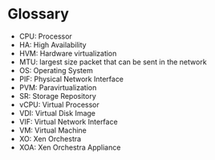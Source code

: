 # Glossary

- CPU: Processor
- HA: High Availability
- HVM: Hardware virtualization
- MTU: largest size packet that can be sent in the network
- OS: Operating System
- PIF: Physical Network Interface
- PVM: Paravirtualization
- SR: Storage Repository
- vCPU: Virtual Processor
- VDI: Virtual Disk Image
- VIF: Virtual Network Interface
- VM: Virtual Machine
- XO: Xen Orchestra
- XOA: Xen Orchestra Appliance
